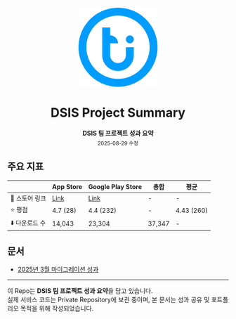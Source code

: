 <p align="center">
  <img src="./assets/logo.png" alt="DSIS Logo" width="180" />
</p>

<h1 align="center">DSIS Project Summary</h1>

<p align="center">
  <b>DSIS 팀 프로젝트 성과 요약</b><br/>
  <sub>2025-08-29 수정</sub>
</p>

## 주요 지표

<div align="center">

|       | App Store | Google Play Store | 총합 | 평균 |
|-------|-----------|-------------------|-----|------|
| 🔗 스토어 링크 | [Link](https://apps.apple.com/kr/app/%EB%94%94%EC%8A%A4%EC%9D%B4%EC%A6%88/id1550249063) | [Link](https://play.google.com/store/apps/details?id=kr.co.thisis.dsisproject&hl=ko) | - | - |
| ⭐ 평점 | 4.7 (28) | 4.4 (232) | - | 4.43 (260) |
| ⬇️ 다운로드 수 | 14,043 | 23,304 | 37,347 | - |

</div>

## 문서
<!-- - [프로젝트 개요](./docs/project-overview.md) -->
- [2025년 3월 마이그레이션 성과](./docs/migration-record.md)





</p>

---

이 Repo는 **DSIS 팀 프로젝트 성과 요약**을 담고 있습니다.  
실제 서비스 코드는 Private Repository에 보관 중이며, 본 문서는 성과 공유 및 포트폴리오 목적을 위해 작성되었습니다.